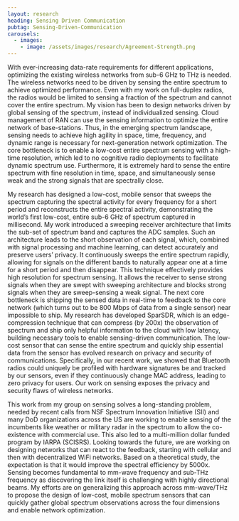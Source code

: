 ```yaml
---
layout: research
heading: Sensing Driven Communication
pubtag: Sensing-Driven-Communication
carousels:
  - images:
    - image: /assets/images/research/Agreement-Strength.png
---
```


With ever-increasing data-rate requirements for different applications, optimizing the existing wireless networks from sub-6 GHz to THz is needed. The wireless networks need to be driven by sensing the entire spectrum to achieve optimized performance. Even with my work on full-duplex radios, the radios would be limited to sensing a fraction of the spectrum and cannot cover the entire spectrum. My vision has been to design networks driven by global sensing of the spectrum, instead of individualized sensing. Cloud management of RAN can use the sensing information to optimize the entire network of base-stations. Thus, in the emerging spectrum landscape, sensing needs to achieve high agility in space, time, frequency, and dynamic range is necessary for next-generation network optimization. The core bottleneck is to enable a low-cost entire spectrum sensing with a high-time resolution, which led to no cognitive radio deployments to facilitate dynamic spectrum use. Furthermore, it is extremely hard to sense the entire spectrum with fine resolution in time, space, and simultaneously sense weak and the strong signals that are spectrally close. 

My research has designed a low-cost, mobile sensor that sweeps the spectrum capturing the spectral activity for every frequency for a short period and reconstructs the entire spectral activity, demonstrating the world’s first low-cost, entire sub-6 GHz of spectrum captured in millisecond. My work introduced a sweeping receiver architecture that limits the sub-set of spectrum band and captures the ADC samples. Such an architecture leads to the short observation of each signal, which, combined with signal processing and machine learning, can detect accurately and preserve users’ privacy. It continuously sweeps the entire spectrum rapidly, allowing for signals on the different bands to naturally appear one at a time for a short period and then disappear. This technique effectively provides high resolution for spectrum sensing. It allows the receiver to sense strong signals when they are swept with sweeping architecture and blocks strong signals when they are sweep-sensing a weak signal. The next core bottleneck is shipping the sensed data in real-time to feedback to the core network (which turns out to be 800 Mbps of data from a single sensor) near impossible to ship. My research has developed SparSDR, which is an edge-compression technique that can compress (by 200x) the observation of spectrum and ship only helpful information to the cloud with low latency, building necessary tools to enable sensing-driven communication. The low-cost sensor that can sense the entire spectrum and quickly ship essential data from the sensor has evolved research on privacy and security of communications. Specifically, in our recent work, we showed that Bluetooth radios could uniquely be profiled with hardware signatures be and tracked by our sensors, even if they continuously change MAC address, leading to zero privacy for users. Our work on sensing exposes the privacy and security flaws of wireless networks. 

This work from my group on sensing solves a long-standing problem, needed by recent calls from NSF Spectrum Innovation Initiative (SII) and many DoD organizations across the US are working to enable sensing of the incumbents like weather or military radar in the spectrum to allow the co-existence with commercial use. This also led to a multi-million dollar funded program by IARPA (SCISRS). Looking towards the future, we are working on designing networks that can react to the feedback, starting with cellular and then with decentralized WiFi networks. Based on a theoretical study, the expectation is that it would improve the spectral efficiency by 5000x. Sensing becomes fundamental to mm-wave frequency and sub-THz frequency as discovering the link itself is challenging with highly directional beams. My efforts are on generalizing this approach across mm-wave/THz to propose the design of low-cost, mobile spectrum sensors that can quickly gather global spectrum observations across the four dimensions and enable network optimization. 


<!-- 
In this set of projects, I use advanced quanitative methods to tackle the problem of more accurately measuring concepts of interest in international relations. One uses Bayesian latent variable models to directly assess the strength of peace agreements in civil conflict rather than having to use agreement duration as a proxy for strength. Another harnesses advances in big data and develops new measures of economic interdependence and methods for detecting disruptions of regular economic exchange between states from a product-level trade dataset with over two billion observations.

## Article

Rob Williams, Daniel Gustafson, Stephen Gent, and Mark Crescenzi. "A Latent Variable Approach to Measuring and Explaining Peace Agreement Strength." *Political Science Research and Methods*.

> Much of the peace agreement durability literature assumes that stronger peace agreements are more likely to survive the trials of the post-conflict environment. This work does an excellent job identifying which provisions indicate that agreements are more likely to endure. However, there is no widely accepted way to directly measure the strength of agreements, and existing measures suffer from a lack of nuance or reliance on subjective weighting. We use a Bayesian item response theory model to develop a principled measure of the latent strength of peace agreements in civil conflicts from 1975-2005. We illustrate the measure’s utility by exploring how various international factors such as sanctions and mediation contribute to the strength or weakness of agreements.

[Article](https://doi.org/10.1017/psrm.2019.23){: .btn--research} [Preprint](/files/pdf/research/Agreement Strength.pdf){: .btn--research} [Supplemental Information](/files/pdf/research/Agreement Strength SI.pdf){: .btn--research} [Replication Archive](https://doi.org/10.7910/DVN/VUY8UI){: .btn--research} [GitHub Repo](https://github.com/jayrobwilliams/Peace-Agreement-Strength){: .btn--research}

## Working papers

Rob Williams. "Measuring Peace Agreement Strength in Civil War."

> This paper presents the Peace Agreement Strength Scores (PASS) of peace agreements in civil conflicts. The scores capture the strength of peace agreements at the time of signing and can be used to avoid relying on the duration of agreement survival as a proxy for agreement strength. The scores are used to show descriptively that stronger peace agreements tend to be signed in more intractable conflicts, suggesting that a selection effect may be at play in the process of agreement signing and duration. The scores are available for all peace agreements signed in UCDP/PRIO civil conflicts from 1975-2018.

[Working Paper](/files/pdf/research/Measuring Agreements in Civil War.pdf){: .btn--research} [Supplemental Information](/files/pdf/research/Measuring Agreements in Civil War SI.pdf){: .btn--research}

Bailee Donahue, Rob Williams, and Mark Crescenzi. "Unsettled Borders in a Market Context." Presented at the Annual Meeting of the Peace Science Society (International), Manhattan, KS, November 2019, the International Studies Association Midwest Annual Conference, St. Louis, MO, November 2019, and the Annual Conference of the American Political Science Association, San Francisco, CA, September, 2020.

> Border disputes between states can be very costly and disruptive, including major disruptions in trade. From an aggregate perspective, scholars traditionally expect these costs and disruptions to place pressure on states to avoid or resolve these disputes quickly. This view, however, risks oversimplification of the quality of trade and the economic actors driving that trade. We investigate the consequences of complex trade relations on border disputes. Variation in the composition of trade, whether characterized by uniqueness on the global market or readily available substitutes, generates variation in the presence and intensity of domestic pressure to avoid or resolve border disputes. We examine the effects of this variation on dispute behavior using an original dataset that combines product-level trade data (spanning from 1962-2001) with ICOW territorial claims data. The use of product-level trade data allows for the analysis of substitutability options which may reduce exit costs and make it easier to escalate border disputes. This analysis helps us better understand the choice to forego trade due to border disputes, and furthers our understanding of the economic impact of unsettled borders.

[Working Paper](/files/pdf/research/Unsettled_Borders.pdf){: .btn--research}

David B. Carter, Bailee Donahue, and Rob Williams. "Border Walls, Cooperation, and Illicit Trade." To be presented at Annual Conference of the International Political Economy Society, Columbus, OH, November, 2020.

> In the last twenty years, the number of fortified borders around the world has risen precipitously. A growing body of research shows that cross-border economic inequality drives wealthier states to construct border walls. This surge in walls is further argued to be a reaction to the unwanted "externalities"" of economic openness and globalization, namely, illicit trade and smuggling. While recent studies analyze the effect of walls on legal trade, no studies of which we are aware explore how walls might affect illicit trade. This is a notable omission for two key reasons. First, the most common explanation for wall construction puts combating illicit trade front and center. Second, recent work that finds walls significantly reduce legal trade suggest that this finding derives from border fortifications diverting illegal trade to ports of entry, which leads to more inspection, security, and transaction costs. We begin to fill this gap here by developing new measures of illicit trade flows and assessing their connections to border wall construction and legal trade flows.

 -->
